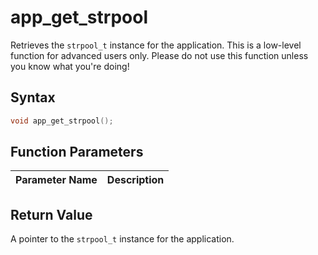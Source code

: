 # app_get_strpool

Retrieves the `strpool_t` instance for the application. This is a low-level function for advanced users only. Please do not use this function unless you know what you're doing!

## Syntax

```cpp
void app_get_strpool();
```

## Function Parameters

Parameter Name | Description
--- | ---

## Return Value

A pointer to the `strpool_t` instance for the application.
